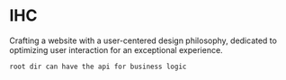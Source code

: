 # IHC
Crafting a website with a user-centered design philosophy, dedicated to optimizing user interaction for an exceptional experience.

`root dir can have the api for business logic`
